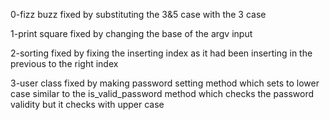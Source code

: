0-fizz buzz fixed by substituting the 3&5 case with the 3 case

1-print square fixed by changing the base of the argv input

2-sorting fixed by fixing the inserting index as it had been inserting in the previous to the right index

3-user class fixed by making password setting method which sets to lower case similar to the is_valid_password method which checks the password validity but it checks with upper case
